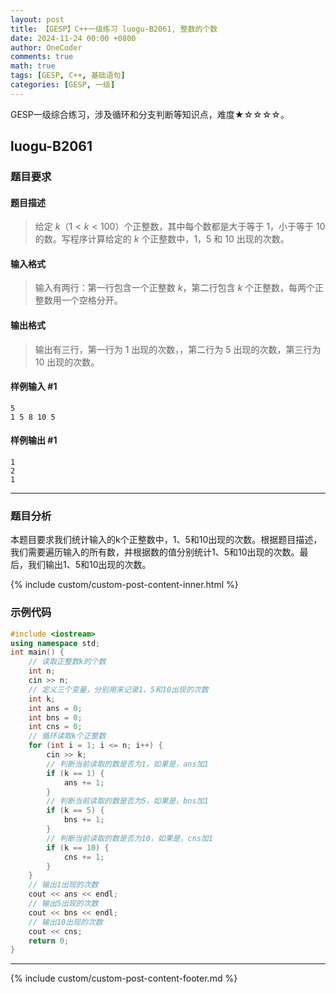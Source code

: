 ```yaml
---
layout: post
title: 【GESP】C++一级练习 luogu-B2061, 整数的个数
date: 2024-11-24 00:00 +0800
author: OneCoder
comments: true
math: true
tags: [GESP, C++, 基础语句]
categories: [GESP, 一级]
---
```

GESP一级综合练习，涉及循环和分支判断等知识点，难度★☆☆☆☆。

<!--more-->

## luogu-B2061

### 题目要求

#### 题目描述

>给定 $k$（$1<k<100$）个正整数，其中每个数都是大于等于 $1$，小于等于 $10$ 的数。写程序计算给定的 $k$ 个正整数中，$1$，$5$ 和 $10$ 出现的次数。

#### 输入格式

>输入有两行：第一行包含一个正整数 $k$，第二行包含 $k$ 个正整数，每两个正整数用一个空格分开。

#### 输出格式

>输出有三行，第一行为 $1$ 出现的次数，，第二行为 $5$ 出现的次数，第三行为 $10$ 出现的次数。

#### 样例输入 #1

```console
5
1 5 8 10 5
```

#### 样例输出 #1

```console
1
2
1
```

---

### 题目分析

本题目要求我们统计输入的k个正整数中，1、5和10出现的次数。根据题目描述，我们需要遍历输入的所有数，并根据数的值分别统计1、5和10出现的次数。最后，我们输出1、5和10出现的次数。

{% include custom/custom-post-content-inner.html %}

### 示例代码

```cpp
#include <iostream>
using namespace std;
int main() {
    // 读取正整数k的个数
    int n;
    cin >> n;
    // 定义三个变量，分别用来记录1，5和10出现的次数
    int k;
    int ans = 0;
    int bns = 0;
    int cns = 0;
    // 循环读取k个正整数
    for (int i = 1; i <= n; i++) {
        cin >> k;
        // 判断当前读取的数是否为1，如果是，ans加1
        if (k == 1) {
            ans += 1;
        }
        // 判断当前读取的数是否为5，如果是，bns加1
        if (k == 5) {
            bns += 1;
        }
        // 判断当前读取的数是否为10，如果是，cns加1
        if (k == 10) {
            cns += 1;
        }
    }
    // 输出1出现的次数
    cout << ans << endl;
    // 输出5出现的次数
    cout << bns << endl;
    // 输出10出现的次数
    cout << cns;
    return 0;
}
```

---

{% include custom/custom-post-content-footer.md %}
